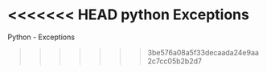 <<<<<<< HEAD
python Exceptions
=======
Python - Exceptions
>>>>>>> 3be576a08a5f33decaada24e9aa2c7cc05b2b2d7
